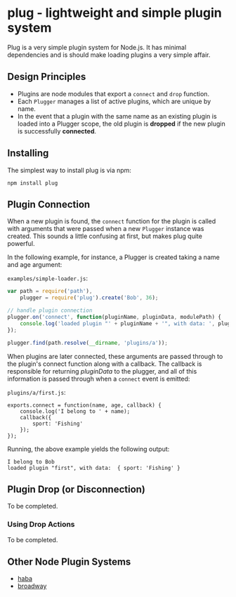 # plug - lightweight and simple plugin system

Plug is a very simple plugin system for Node.js.  It has minimal dependencies and is should make loading plugins a very simple affair.

## Design Principles

- Plugins are node modules that export a `connect` and `drop` function.
- Each `Plugger` manages a list of active plugins, which are unique by name.
- In the event that a plugin with the same name as an existing plugin is loaded into a Plugger scope, the old plugin is __dropped__ if the new plugin is successfully __connected__.

## Installing

The simplest way to install plug is via npm:

```
npm install plug
```

## Plugin Connection

When a new plugin is found, the `connect` function for the plugin is called with arguments that were passed when a new `Plugger` instance was created.  This sounds a little confusing at first, but makes plug quite powerful.

In the following example, for instance, a Plugger is created taking a name and age argument:

`examples/simple-loader.js`:

```js
var path = require('path'),
    plugger = require('plug').create('Bob', 36);

// handle plugin connection
plugger.on('connect', function(pluginName, pluginData, modulePath) {
    console.log('loaded plugin "' + pluginName + '", with data: ', pluginData);
});

plugger.find(path.resolve(__dirname, 'plugins/a'));
```

When plugins are later connected, these arguments are passed through to the plugin's connect function along with a callback.  The callback is responsible for returning _pluginData_ to the plugger, and all of this information is passed through when a `connect` event is emitted:

`plugins/a/first.js`:

```
exports.connect = function(name, age, callback) {
	console.log('I belong to ' + name);
	callback({
		sport: 'Fishing'
	});
});
```

Running, the above example yields the following output:

```
I belong to Bob
loaded plugin "first", with data:  { sport: 'Fishing' }
```

## Plugin Drop (or Disconnection)

To be completed.

### Using Drop Actions

To be completed.

## Other Node Plugin Systems

- [haba](https://github.com/crcn/haba)
- [broadway](https://github.com/flatiron/broadway)
